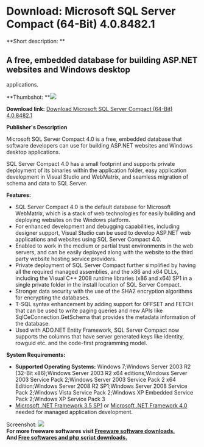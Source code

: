 # Download: Microsoft SQL Server Compact (64-Bit) 4.0.8482.1

**Short description: **

## A free, embedded database for building ASP.NET websites and Windows desktop
applications.

  
**Thumbshot: **![](http://www.freewarefiles.com/screenshot/nopic.gif)   
  
**Download link:** [Download Microsoft SQL Server Compact (64-Bit) 4.0.8482.1](http://freesoftwares.boysofts.com/Microsoft-SQL-Server-Compact-64-Bit_program_65256.html)  
  

**Publisher's Description**  
  

Microsoft SQL Server Compact 4.0 is a free, embedded database that software
developers can use for building ASP.NET websites and Windows desktop
applications.

SQL Server Compact 4.0 has a small footprint and supports private deployment
of its binaries within the application folder, easy application development in
Visual Studio and WebMatrix, and seamless migration of schema and data to SQL
Server.

**Features:**

  * SQL Server Compact 4.0 is the default database for Microsoft WebMatrix, which is a stack of web technologies for easily building and deploying websites on the Windows platform. 
  * For enhanced development and debugging capabilities, including designer support, Visual Studio can be used to develop ASP.NET web applications and websites using SQL Server Compact 4.0. 
  * Enabled to work in the medium or partial trust environments in the web servers, and can be easily deployed along with the website to the third party website hosting service providers. 
  * Private deployment of SQL Server Compact further simplified by having all the required managed assemblies, and the x86 and x64 DLLs, including the Visual C++ 2008 runtime libraries (x86 and x64) SP1 in a single private folder in the install location of SQL Server Compact. 
  * Stronger data security with the use of the SHA2 encryption algorithms for encrypting the databases. 
  * T-SQL syntax enhancement by adding support for OFFSET and FETCH that can be used to write paging queries and new APIs like SqlCeConnection.GetSchema that provides the metadata information of the database. 
  * Used with ADO.NET Entity Framework, SQL Server Compact now supports the columns that have server generated keys like identity, rowguid etc. and the code-first programming model. 

**System Requirements:**

  * **Supported Operating Systems:** Windows 7;Windows Server 2003 R2 (32-Bit x86);Windows Server 2003 R2 x64 editions;Windows Server 2003 Service Pack 2;Windows Server 2003 Service Pack 2 x64 Edition;Windows Server 2008 R2 SP1;Windows Server 2008 Service Pack 2;Windows Vista Service Pack 2;Windows XP Embedded Service Pack 2;Windows XP Service Pack 3 
  * [Microsoft .NET Framework 3.5 SP1](http://www.freewarefiles.com/Microsoft-NET-Framework-3_program_31320.html) or [Microsoft .NET Framework 4.0](http://www.freewarefiles.com/Microsoft-NET-Framework-4_program_55008.html) needed for managed application development. 

  
  
Screenshot: ![](http://www.freewarefiles.com/screenshot/nopic.gif)  
**For more freeware softwares visit [Freeware software downloads.](http://freesoftwares.boysofts.com/)**   
**And [Free softwares and php script downloads.](http://www.boysofts.com/)**

